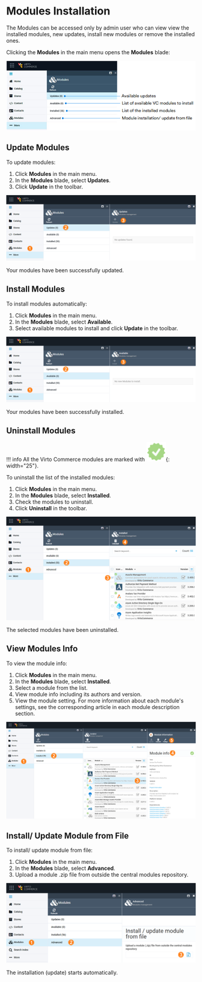 
# Modules Installation

The Modules can be accessed only by admin user who can view view the installed modules, new updates, install new modules or remove the installed ones.

Clicking the **Modules** in the main menu opens the **Modules** blade:

![Modules](media/modules.png)

## Update Modules

To update modules:

1. Click **Modules** in the main menu.
1. In the **Modules** blade, select **Updates**.
1. Click **Update** in the toolbar.

![Updates](media/module-updates.png)

Your modules have been successfully updated.

## Install Modules

To install modules automatically:

1. Click **Modules** in the main menu.
1. In the **Modules** blade, select **Available**.
1. Select available modules to install and click **Update** in the toolbar.

![Updates](media/module-install.png)

Your modules have been successfully installed.

## Uninstall Modules

!!! info
    All the Virto Commerce modules are marked with ![tick](media/tick.png){: width="25"}.

To uninstall the list of the installed modules:

1. Click **Modules** in the main menu.
1. In the **Modules** blade, select **Installed**.
1. Check the modules to uninstall.
1. Click **Uninstall** in the toolbar.

![Uninstall](media/module-uninstall.png)

The selected modules have been uninstalled.

## View Modules Info

To view the module info:

1. Click **Modules** in the main menu.
1. In the **Modules** blade, select **Installed**.
1. Select a module from the list.
1. View module info including its authors and version.
1. View the module setting. For more information about each module's settings, see the corresponding article in each module description section.

![Uninstall](media/modules-view.png)

## Install/ Update Module from File

To install/ update module from file:

1. Click **Modules** in the main menu.
1. In the **Modules** blade, select **Advanced**.
1. Upload a module .zip file from outside the central modules repository.

![Install from file](media/module-install-from-file.png)

The installation (update) starts automatically.
